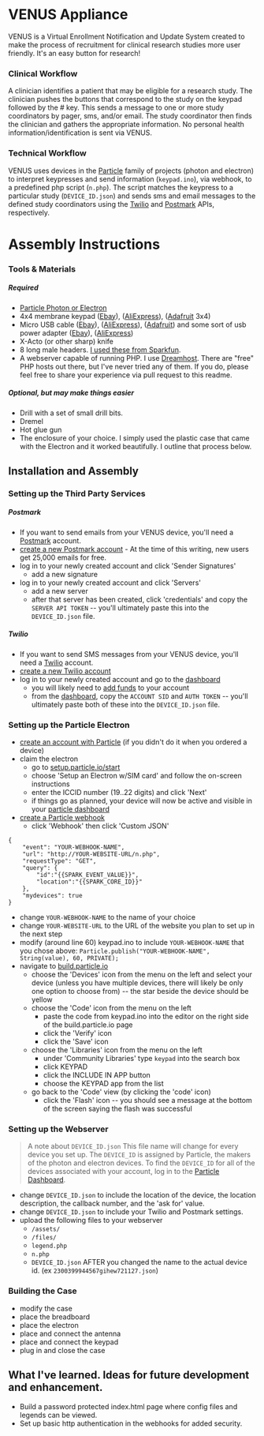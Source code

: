 # VENUS Appliance

VENUS is a Virtual Enrollment Notification and Update System created to make the process of recruitment for clinical research studies more user friendly. It's an easy button for research!

### Clinical Workflow

A clinician identifies a patient that may be eligible for a research study. The clinician pushes the buttons that correspond to the study on the keypad followed by the # key. This sends a message to one or more study coordinators by pager, sms, and/or email. The study coordinator then finds the clinician and gathers the appropriate information. No personal health information/identification is sent via VENUS.

### Technical Workflow

VENUS uses devices in the [Particle](http://particle.io) family of projects (photon and electron) to interpret keypresses and send information (`keypad.ino`), via webhook, to a predefined php script (`n.php`). The script matches the keypress to a particular study (`DEVICE_ID.json`) and sends sms and email messages to the defined study coordinators using the [Twilio](http://twilio.com) and [Postmark](http://postmarkapp.com) APIs, respectively.

# Assembly Instructions
### Tools &amp; Materials
##### Required
- [Particle Photon or Electron](https://store.particle.io/)
- 4x4 membrane keypad ([Ebay](http://www.ebay.com/sch/i.html?_nkw=4x4+membrane+keypad)), ([AliExpress](http://www.aliexpress.com/wholesale?SearchText=4x4+membrane+keypad)), ([Adafruit](https://www.adafruit.com/products/419) 3x4)
- Micro USB cable ([Ebay](http://www.ebay.com/sch/i.html?_nkw=micro+usb+cable)), ([AliExpress](http://www.aliexpress.com/wholesale?SearchText=micro+usb+cable)), ([Adafruit](https://www.adafruit.com/products/2185)) and some sort of usb power adapter ([Ebay](http://www.ebay.com/sch/i.html?_nkw=usb+power+adapter)), ([AliExpress](http://www.aliexpress.com/wholesale?SearchText=usb+power+adapter))
- X-Acto (or other sharp) knife
- 8 long male headers. [I used these from Sparkfun](https://www.sparkfun.com/products/12693).
- A webserver capable of running PHP. I use [Dreamhost](http://dreamhost.com). There are "free" PHP hosts out there, but I've never tried any of them.  If you do, please feel free to share your experience via pull request to this readme.

##### Optional, but may make things easier
- Drill with a set of small drill bits.
- Dremel
- Hot glue gun
- The enclosure of your choice. I simply used the plastic case that came with the Electron and it worked beautifully. I outline that process below.

## Installation and Assembly

### Setting up the Third Party Services
##### Postmark
- If you want to send emails from your VENUS device, you'll need a [Postmark](http://postmarkapp.com) account.
- [create a new Postmark account](https://account.postmarkapp.com/sign_up) - At the time of this writing, new users get 25,000 emails for free.
- log in to your newly created account and click 'Sender Signatures'
  - add a new signature
- log in to your newly created account and click 'Servers'
  - add a new server
  - after that server has been created, click 'credentials' and copy the `SERVER API TOKEN` -- you'll ultimately paste this into the `DEVICE_ID.json` file.
##### Twilio
- If you want to send SMS messages from your VENUS device, you'll need a [Twilio](http://twilio.com) account.
- [create a new Twilio account](https://www.twilio.com/try-twilio)
- log in to your newly created account and go to the [dashboard](https://www.twilio.com/console)
  - you will likely need to [add funds](https://www.twilio.com/console/billing) to your account
  - from the [dashboard](https://www.twilio.com/console), copy the `ACCOUNT SID` and `AUTH TOKEN` -- you'll ultimately paste both of these into the `DEVICE_ID.json` file.

### Setting up the Particle Electron
- [create an account with Particle](https://build.particle.io/signup) (if you didn't do it when you ordered a device)
- claim the electron
  - go to [setup.particle.io/start](http://setup.particle.io)
  - choose 'Setup an Electron w/SIM card' and follow the on-screen instructions
  - enter the ICCID number (19..22 digits) and click 'Next'
  - if things go as planned, your device will now be active and visible in your [particle dashboard](https://dashboard.particle.io/user/devices)
- [create a Particle webhook](https://dashboard.particle.io/user/integrations/create)
  - click 'Webhook' then click 'Custom JSON'
```
{
    "event": "YOUR-WEBHOOK-NAME",
    "url": "http://YOUR-WEBSITE-URL/n.php",
    "requestType": "GET",
	"query": {
		"id":"{{SPARK_EVENT_VALUE}}",
		"location":"{{SPARK_CORE_ID}}"
	},
    "mydevices": true
}
```
  - change `YOUR-WEBHOOK-NAME` to the name of your choice
  - change `YOUR-WEBSITE-URL` to the URL of the website you plan to set up in the next step
- modify (around line 60) keypad.ino to include `YOUR-WEBHOOK-NAME` that you chose above: `Particle.publish("YOUR-WEBHOOK-NAME", String(value), 60, PRIVATE);`
- navigate to [build.particle.io](https://build.particle.io)
  - choose the 'Devices' icon from the menu on the left and select your device (unless you have multiple devices, there will likely be only one option to choose from) -- the star beside the device should be yellow
  - choose the 'Code' icon from the menu on the left
    - paste the code from keypad.ino into the editor on the right side of the build.particle.io page
    - click the 'Verify' icon
    - click the 'Save' icon
  - choose the 'Libraries' icon from the menu on the left
    - under 'Community Libraries' type `keypad` into the search box
    - click KEYPAD
    - click the INCLUDE IN APP button
    - choose the KEYPAD app from the list
  - go back to the 'Code' view (by clicking the 'code' icon)
    - click the 'Flash' icon -- you should see a message at the bottom of the screen saying the flash was successful

### Setting up the Webserver
> A note about `DEVICE_ID.json` This file name will change for every device you set up. The `DEVICE_ID` is assigned by Particle, the makers of the photon and electron devices. To find the `DEVICE_ID` for all of the devices associated with your account, log in to the [Particle Dashboard](https://dashboard.particle.io/user/devices).
- change `DEVICE_ID.json` to include the location of the device, the location description, the callback number, and the 'ask for' value.
- change `DEVICE_ID.json` to include your Twilio and Postmark settings.
- upload the following files to your webserver
  - `/assets/`
  - `/files/`
  - `legend.php`
  - `n.php`
  - `DEVICE_ID.json` AFTER you changed the name to the actual device id. (ex `2300399944567gihew721127.json`)

### Building the Case
- modify the case
- place the breadboard
- place the electron
- place and connect the antenna
- place and connect the keypad
- plug in and close the case

## What I've learned. Ideas for future development and enhancement. 
- Build a password protected index.html page where config files and legends can be viewed.
- Set up basic http authentication in the webhooks for added security.


